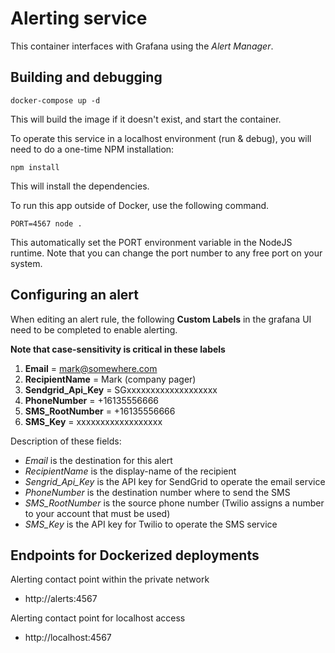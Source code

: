 # Alerting service
This container interfaces with Grafana using the *Alert Manager*.


## Building and debugging
```
docker-compose up -d
```
This will build the image if it doesn't exist, and start the container.


To operate this service in a localhost environment (run & debug), you will need to do a one-time NPM installation:
```
npm install
```
This will install the dependencies.

To run this app outside of Docker, use the following command.
```
PORT=4567 node .
```
This automatically set the PORT environment variable in the NodeJS runtime.
Note that you can change the port number to any free port on your system.

## Configuring an alert
When editing an alert rule, the following **Custom Labels** in the grafana UI need to be completed to enable alerting.

**Note that case-sensitivity is critical in these labels**

1. **Email** = mark@somewhere.com
2. **RecipientName** = Mark (company pager)
3. **Sendgrid_Api_Key** = SGxxxxxxxxxxxxxxxxxxx
4. **PhoneNumber** = +16135556666
5. **SMS_RootNumber** = +16135556666
6. **SMS_Key** = xxxxxxxxxxxxxxxxxx

Description of these fields:
- *Email* is the destination for this alert
- *RecipientName* is the display-name of the recipient
- *Sengrid_Api_Key* is the API key for SendGrid to operate the email service
- *PhoneNumber* is the destination number where to send the SMS
- *SMS_RootNumber* is the source phone number (Twilio assigns a number to your account that must be used)
- *SMS_Key* is the API key for Twilio to operate the SMS service

## Endpoints for Dockerized deployments
Alerting contact point within the private network
- http://alerts:4567

Alerting contact point for localhost access
- http://localhost:4567
